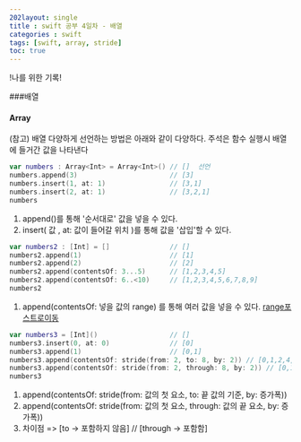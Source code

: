 ```yaml
---
202layout: single
title : swift 공부 4일차 - 배열 
categories : swift
tags: [swift, array, stride]
toc: true
---
```


!나를 위한 기록!

###배열

#### Array

(참고)
배열 다양하게 선언하는 방법은 아래와 같이 다양하다.
주석은 함수 실행시 배열에 들거간 값을 나타낸다 

```swift
var numbers : Array<Int> = Array<Int>() // []  선언
numbers.append(3)                       // [3]
numbers.insert(1, at: 1)                // [3,1]
numbers.insert(2, at: 1)                // [3,2,1]
numbers
```
1. append()를 통해 '순서대로' 값을 넣을 수 있다.
2. insert( 값 , at: 값이 들어갈 위치 )를 통해 값을 '삽입'할 수 있다.


```swift
var numbers2 : [Int] = []               // []
numbers2.append(1)                      // [1]
numbers2.append(2)                      // [2]
numbers2.append(contentsOf: 3...5)      // [1,2,3,4,5]
numbers2.append(contentsOf: 6..<10)     // [1,2,3,4,5,6,7,8,9]
numbers2
```
1. append(contentsOf: 넣을 값의 range) 를 통해 여러 값을 넣을 수 있다.
[range포스트로이동](/2021-01-18-swift)

```swift
var numbers3 = [Int]()                  // []
numbers3.insert(0, at: 0)               // [0]
numbers3.append(1)                      // [0,1]
numbers3.append(contentsOf: stride(from: 2, to: 8, by: 2)) // [0,1,2,4,6]
numbers3.append(contentsOf: stride(from: 2, through: 8, by: 2)) // [0,1,2,4,6,2,4,6,8]
numbers3

```
1. append(contentsOf: stride(from: 값의 첫 요소, to: 끝 값의 기준, by: 증가폭))
2. append(contentsOf: stride(from: 값의 첫 요소, through: 값의 끝 요소, by: 증가폭)) 
3. 차이점 => [to -> 포함하지 않음] // [through -> 포함함]